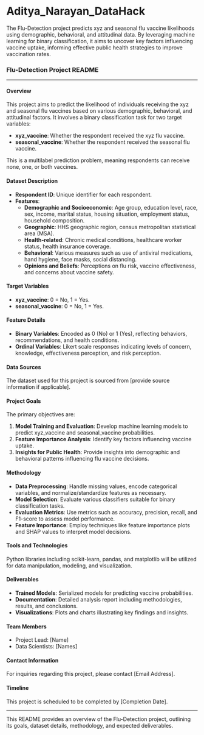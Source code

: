 # Aditya_Narayan_DataHack
The Flu-Detection project predicts xyz and seasonal flu vaccine likelihoods using demographic, behavioral, and attitudinal data. By leveraging machine learning for binary classification, it aims to uncover key factors influencing vaccine uptake, informing effective public health strategies to improve vaccination rates.

### Flu-Detection Project README

---

#### Overview
This project aims to predict the likelihood of individuals receiving the xyz and seasonal flu vaccines based on various demographic, behavioral, and attitudinal factors. It involves a binary classification task for two target variables:
- **xyz_vaccine**: Whether the respondent received the xyz flu vaccine.
- **seasonal_vaccine**: Whether the respondent received the seasonal flu vaccine.

This is a multilabel prediction problem, meaning respondents can receive none, one, or both vaccines.

#### Dataset Description
- **Respondent ID**: Unique identifier for each respondent.
- **Features**:
  - **Demographic and Socioeconomic**: Age group, education level, race, sex, income, marital status, housing situation, employment status, household composition.
  - **Geographic**: HHS geographic region, census metropolitan statistical area (MSA).
  - **Health-related**: Chronic medical conditions, healthcare worker status, health insurance coverage.
  - **Behavioral**: Various measures such as use of antiviral medications, hand hygiene, face masks, social distancing.
  - **Opinions and Beliefs**: Perceptions on flu risk, vaccine effectiveness, and concerns about vaccine safety.
  
#### Target Variables
- **xyz_vaccine**: 0 = No, 1 = Yes.
- **seasonal_vaccine**: 0 = No, 1 = Yes.

#### Feature Details
- **Binary Variables**: Encoded as 0 (No) or 1 (Yes), reflecting behaviors, recommendations, and health conditions.
- **Ordinal Variables**: Likert scale responses indicating levels of concern, knowledge, effectiveness perception, and risk perception.

#### Data Sources
The dataset used for this project is sourced from [provide source information if applicable].

#### Project Goals
The primary objectives are:
1. **Model Training and Evaluation**: Develop machine learning models to predict xyz_vaccine and seasonal_vaccine probabilities.
2. **Feature Importance Analysis**: Identify key factors influencing vaccine uptake.
3. **Insights for Public Health**: Provide insights into demographic and behavioral patterns influencing flu vaccine decisions.

#### Methodology
- **Data Preprocessing**: Handle missing values, encode categorical variables, and normalize/standardize features as necessary.
- **Model Selection**: Evaluate various classifiers suitable for binary classification tasks.
- **Evaluation Metrics**: Use metrics such as accuracy, precision, recall, and F1-score to assess model performance.
- **Feature Importance**: Employ techniques like feature importance plots and SHAP values to interpret model decisions.

#### Tools and Technologies
Python libraries including scikit-learn, pandas, and matplotlib will be utilized for data manipulation, modeling, and visualization.

#### Deliverables
- **Trained Models**: Serialized models for predicting vaccine probabilities.
- **Documentation**: Detailed analysis report including methodologies, results, and conclusions.
- **Visualizations**: Plots and charts illustrating key findings and insights.

#### Team Members
- Project Lead: [Name]
- Data Scientists: [Names]

#### Contact Information
For inquiries regarding this project, please contact [Email Address].

#### Timeline
This project is scheduled to be completed by [Completion Date].

---

This README provides an overview of the Flu-Detection project, outlining its goals, dataset details, methodology, and expected deliverables.
